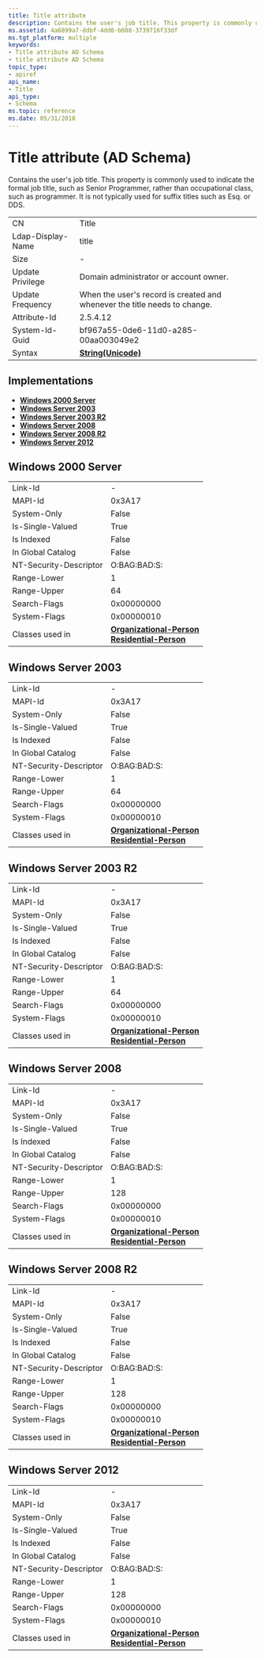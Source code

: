 ```yaml
---
title: Title attribute
description: Contains the user's job title. This property is commonly used to indicate the formal job title, such as Senior Programmer, rather than occupational class, such as programmer. It is not typically used for suffix titles such as Esq. or DDS.
ms.assetid: 4a6899a7-ddbf-4dd0-b088-3739716f33df
ms.tgt_platform: multiple
keywords:
- Title attribute AD Schema
- title attribute AD Schema
topic_type:
- apiref
api_name:
- Title
api_type:
- Schema
ms.topic: reference
ms.date: 05/31/2018
---
```


# Title attribute (AD Schema)

Contains the user's job title. This property is commonly used to indicate the formal job title, such as Senior Programmer, rather than occupational class, such as programmer. It is not typically used for suffix titles such as Esq. or DDS.



|                   |                                                                           |
|-------------------|---------------------------------------------------------------------------|
| CN                | Title                                                                     |
| Ldap-Display-Name | title                                                                     |
| Size              | \-                                                                        |
| Update Privilege  | Domain administrator or account owner.                                    |
| Update Frequency  | When the user's record is created and whenever the title needs to change. |
| Attribute-Id      | 2.5.4.12                                                                  |
| System-Id-Guid    | bf967a55-0de6-11d0-a285-00aa003049e2                                      |
| Syntax            | [**String(Unicode)**](s-string-unicode.md)                               |



## Implementations

-   [**Windows 2000 Server**](#windows-2000-server)
-   [**Windows Server 2003**](#windows-server-2003)
-   [**Windows Server 2003 R2**](#windows-server-2003-r2)
-   [**Windows Server 2008**](#windows-server-2008)
-   [**Windows Server 2008 R2**](#windows-server-2008-r2)
-   [**Windows Server 2012**](#windows-server-2012)

## Windows 2000 Server



|                        |                                                                                                                                 |
|------------------------|---------------------------------------------------------------------------------------------------------------------------------|
| Link-Id                | \-                                                                                                                              |
| MAPI-Id                | 0x3A17                                                                                                                          |
| System-Only            | False                                                                                                                           |
| Is-Single-Valued       | True                                                                                                                            |
| Is Indexed             | False                                                                                                                           |
| In Global Catalog      | False                                                                                                                           |
| NT-Security-Descriptor | O:BAG:BAD:S:                                                                                                                    |
| Range-Lower            | 1                                                                                                                               |
| Range-Upper            | 64                                                                                                                              |
| Search-Flags           | 0x00000000                                                                                                                      |
| System-Flags           | 0x00000010                                                                                                                      |
| Classes used in        | [**Organizational-Person**](c-organizationalperson.md)<br/> [**Residential-Person**](c-residentialperson.md)<br/> |



## Windows Server 2003



|                        |                                                                                                                                 |
|------------------------|---------------------------------------------------------------------------------------------------------------------------------|
| Link-Id                | \-                                                                                                                              |
| MAPI-Id                | 0x3A17                                                                                                                          |
| System-Only            | False                                                                                                                           |
| Is-Single-Valued       | True                                                                                                                            |
| Is Indexed             | False                                                                                                                           |
| In Global Catalog      | False                                                                                                                           |
| NT-Security-Descriptor | O:BAG:BAD:S:                                                                                                                    |
| Range-Lower            | 1                                                                                                                               |
| Range-Upper            | 64                                                                                                                              |
| Search-Flags           | 0x00000000                                                                                                                      |
| System-Flags           | 0x00000010                                                                                                                      |
| Classes used in        | [**Organizational-Person**](c-organizationalperson.md)<br/> [**Residential-Person**](c-residentialperson.md)<br/> |



## Windows Server 2003 R2



|                        |                                                                                                                                 |
|------------------------|---------------------------------------------------------------------------------------------------------------------------------|
| Link-Id                | \-                                                                                                                              |
| MAPI-Id                | 0x3A17                                                                                                                          |
| System-Only            | False                                                                                                                           |
| Is-Single-Valued       | True                                                                                                                            |
| Is Indexed             | False                                                                                                                           |
| In Global Catalog      | False                                                                                                                           |
| NT-Security-Descriptor | O:BAG:BAD:S:                                                                                                                    |
| Range-Lower            | 1                                                                                                                               |
| Range-Upper            | 64                                                                                                                              |
| Search-Flags           | 0x00000000                                                                                                                      |
| System-Flags           | 0x00000010                                                                                                                      |
| Classes used in        | [**Organizational-Person**](c-organizationalperson.md)<br/> [**Residential-Person**](c-residentialperson.md)<br/> |



## Windows Server 2008



|                        |                                                                                                                                 |
|------------------------|---------------------------------------------------------------------------------------------------------------------------------|
| Link-Id                | \-                                                                                                                              |
| MAPI-Id                | 0x3A17                                                                                                                          |
| System-Only            | False                                                                                                                           |
| Is-Single-Valued       | True                                                                                                                            |
| Is Indexed             | False                                                                                                                           |
| In Global Catalog      | False                                                                                                                           |
| NT-Security-Descriptor | O:BAG:BAD:S:                                                                                                                    |
| Range-Lower            | 1                                                                                                                               |
| Range-Upper            | 128                                                                                                                             |
| Search-Flags           | 0x00000000                                                                                                                      |
| System-Flags           | 0x00000010                                                                                                                      |
| Classes used in        | [**Organizational-Person**](c-organizationalperson.md)<br/> [**Residential-Person**](c-residentialperson.md)<br/> |



## Windows Server 2008 R2



|                        |                                                                                                                                 |
|------------------------|---------------------------------------------------------------------------------------------------------------------------------|
| Link-Id                | \-                                                                                                                              |
| MAPI-Id                | 0x3A17                                                                                                                          |
| System-Only            | False                                                                                                                           |
| Is-Single-Valued       | True                                                                                                                            |
| Is Indexed             | False                                                                                                                           |
| In Global Catalog      | False                                                                                                                           |
| NT-Security-Descriptor | O:BAG:BAD:S:                                                                                                                    |
| Range-Lower            | 1                                                                                                                               |
| Range-Upper            | 128                                                                                                                             |
| Search-Flags           | 0x00000000                                                                                                                      |
| System-Flags           | 0x00000010                                                                                                                      |
| Classes used in        | [**Organizational-Person**](c-organizationalperson.md)<br/> [**Residential-Person**](c-residentialperson.md)<br/> |



## Windows Server 2012



|                        |                                                                                                                                 |
|------------------------|---------------------------------------------------------------------------------------------------------------------------------|
| Link-Id                | \-                                                                                                                              |
| MAPI-Id                | 0x3A17                                                                                                                          |
| System-Only            | False                                                                                                                           |
| Is-Single-Valued       | True                                                                                                                            |
| Is Indexed             | False                                                                                                                           |
| In Global Catalog      | False                                                                                                                           |
| NT-Security-Descriptor | O:BAG:BAD:S:                                                                                                                    |
| Range-Lower            | 1                                                                                                                               |
| Range-Upper            | 128                                                                                                                             |
| Search-Flags           | 0x00000000                                                                                                                      |
| System-Flags           | 0x00000010                                                                                                                      |
| Classes used in        | [**Organizational-Person**](c-organizationalperson.md)<br/> [**Residential-Person**](c-residentialperson.md)<br/> |



 

 





